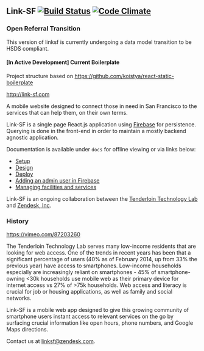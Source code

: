## Link-SF [![Build Status](https://travis-ci.org/zendesk/linksf.svg?branch=master)](https://travis-ci.org/zendesk/linksf) [![Code Climate](https://codeclimate.com/github/zendesk/linksf.png)](https://codeclimate.com/github/zendesk/linksf)

### Open Referral Transition
This version of linksf is currently undergoing a data model transition to be HSDS compliant.

#### [In Active Development] Current Boilerplate

Project structure based on https://github.com/koistya/react-static-boilerplate

http://link-sf.com

A mobile website designed to connect those in need in San Francisco to the services that can help them, on their own terms.

Link-SF is a single page React.js application using [Firebase](https://www.firebase.com/) for persistence. Querying is done in the front-end in order to maintain a mostly backend agnostic application.

Documentation is available under `docs` for offline viewing or via links below:

* [Setup](https://github.com/zendesk/linksf/blob/master/docs/SETUP.md)
* [Design](https://github.com/zendesk/linksf/blob/master/docs/DESIGN.md)
* [Deploy](https://github.com/zendesk/linksf/blob/master/docs/DEPLOY.md)
* [Adding an admin user in Firebase](https://github.com/zendesk/linksf/blob/master/docs/ADD_USER.md)
* [Managing facilities and services](https://github.com/zendesk/linksf/blob/master/docs/MANAGE.md)

Link-SF is an ongoing collaboration between the [Tenderloin Technology Lab](http://www.tenderlointechnologylab.org/) and [Zendesk, Inc](http://www.zendesk.com/).

### History

https://vimeo.com/87203260

The Tenderloin Technology Lab serves many low-income residents that are looking for web access. One of the trends in recent years has been that a significant percentage of users (40% as of February 2014, up from 33% the previous year) have access to smartphones. Low-income households especially are increasingly reliant on smartphones - 45% of smartphone-owning <30k households use mobile web as their primary device for internet access vs 27% of >75k households. Web access and literacy is crucial for job or housing applications, as well as family and social networks.

Link-SF is a mobile web app designed to give this growing community of smartphone users instant access to relevant services on the go by surfacing crucial information like open hours, phone numbers, and Google Maps directions.

Contact us at linksf@zendesk.com.
